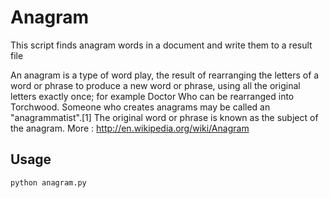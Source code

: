 # Anagram

This script finds anagram words in a document and write them to a result file

An anagram is a type of word play, the result of rearranging the letters of a word or phrase to produce a new word or phrase, using all the original letters exactly once; for example Doctor Who can be rearranged into Torchwood. Someone who creates anagrams may be called an "anagrammatist".[1] The original word or phrase is known as the subject of the anagram.
More : http://en.wikipedia.org/wiki/Anagram

## Usage

`python anagram.py`